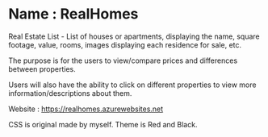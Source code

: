<h1>Name : RealHomes</h1>
<p>Real Estate List - List of houses or apartments, displaying the name, square footage, value, rooms,
images displaying each residence for sale, etc.</p>
<p>The purpose is for the users to view/compare prices and differences between properties.</p>
<p>Users will also have the ability to click on different properties to view more information/descriptions about them.</p>

Website : https://realhomes.azurewebsites.net 

CSS is original made by myself. Theme is Red and Black.

